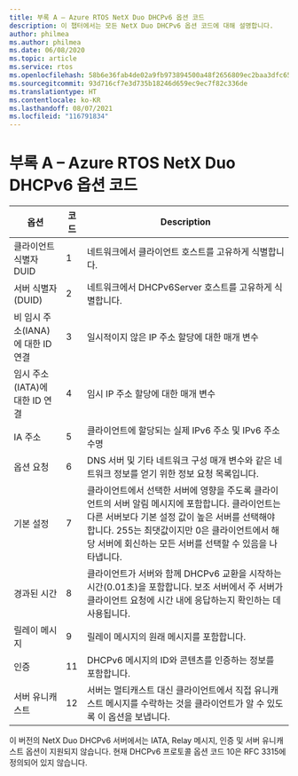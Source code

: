 ```yaml
---
title: 부록 A – Azure RTOS NetX Duo DHCPv6 옵션 코드
description: 이 챕터에서는 모든 NetX Duo DHCPv6 옵션 코드에 대해 설명합니다.
author: philmea
ms.author: philmea
ms.date: 06/08/2020
ms.topic: article
ms.service: rtos
ms.openlocfilehash: 58b6e36fab4de02a9fb973894500a48f2656809ec2baa3dfc65fcd80ae33b832
ms.sourcegitcommit: 93d716cf7e3d735b18246d659ec9ec7f82c336de
ms.translationtype: HT
ms.contentlocale: ko-KR
ms.lasthandoff: 08/07/2021
ms.locfileid: "116791834"
---
```

# <a name="appendix-a--azure-rtos-netx-duo-dhcpv6-option-codes"></a>부록 A – Azure RTOS NetX Duo DHCPv6 옵션 코드

| 옵션              | 코드            | Description |
| ------------------- | ------------------- | --------------- |
| 클라이언트 식별자 DUID | 1 | 네트워크에서 클라이언트 호스트를 고유하게 식별합니다. |
| 서버 식별자(DUID) | 2 | 네트워크에서 DHCPv6Server 호스트를 고유하게 식별합니다. |
| 비 임시 주소(IANA)에 대한 ID 연결 | 3 | 일시적이지 않은 IP 주소 할당에 대한 매개 변수 |
| 임시 주소(IATA)에 대한 ID 연결 | 4 | 임시 IP 주소 할당에 대한 매개 변수 |
| IA 주소 | 5 | 클라이언트에 할당되는 실제 IPv6 주소 및 IPv6 주소 수명 |
| 옵션 요청 | 6 | DNS 서버 및 기타 네트워크 구성 매개 변수와 같은 네트워크 정보를 얻기 위한 정보 요청 목록입니다. |
| 기본 설정 | 7 | 클라이언트에서 선택한 서버에 영향을 주도록 클라이언트의 서버 알림 메시지에 포함합니다. 클라이언트는 다른 서버보다 기본 설정 값이 높은 서버를 선택해야 합니다. 255는 최댓값이지만 0은 클라이언트에서 해당 서버에 회신하는 모든 서버를 선택할 수 있음을 나타냅니다. |
| 경과된 시간 | 8 | 클라이언트가 서버와 함께 DHCPv6 교환을 시작하는 시간(0.01초)을 포함합니다. 보조 서버에서 주 서버가 클라이언트 요청에 시간 내에 응답하는지 확인하는 데 사용됩니다. |
| 릴레이 메시지 | 9 | 릴레이 메시지의 원래 메시지를 포함합니다. | 
| 인증 | 11 | DHCPv6 메시지의 ID와 콘텐츠를 인증하는 정보를 포함합니다. |
| 서버 유니캐스트 | 12 | 서버는 멀티캐스트 대신 클라이언트에서 직접 유니캐스트 메시지를 수락하는 것을 클라이언트가 알 수 있도록 이 옵션을 보냅니다. |

이 버전의 NetX Duo DHCPv6 서버에서는 IATA, Relay 메시지, 인증 및 서버 유니캐스트 옵션이 지원되지 않습니다. 현재 DHCPv6 프로토콜 옵션 코드 10은 RFC 3315에 정의되어 있지 않습니다.